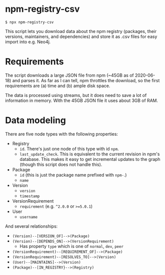 # npm-registry-csv

```
$ npx npm-registry-csv
```

This script lets you download data about the npm registry (packages, their versions, maintainers, and dependencies)
and store it as .csv files for easy import into e.g. Neo4j.

# Requirements

The script downloads a large JSON file from npm (~45GB as of 2020-06-18) and parses it.
As far as I can tell, npm throttles the download, so the first requirements are (a) time and (b) ample disk space.

The data is processed using streams, but it does need to save a lot of information in memory. With the 45GB JSON file it uses about 3GB of RAM.

# Data modeling

There are five node types with the following properties:

- Registry
  - `id`. There's just one node of this type with id `npm`.
  - `last_update_check`. This is equivalent to the current revision in npm's database. This makes it easy to get incremental updates to the graph (though this script does not handle this).
- Package
  - `id` (this is just the package name prefixed with `npm-`.)
  - `name`
- Version
  - `version`
  - `timestamp`
- VersionRequirement
  - `requirement` (e.g. `^2.0.0` or `>=5.0.1`)
- User
  - `username`

And several relationships:

- `(Version)--[VERSION_OF]-->(Package)`
- `(Version)--[DEPENDS_ON]-->(VersionRequirement)`
  - Has property `type` which is one of `normal`, `dev`, `peer`
- `(VersionRequirement)--[REQUIREMENT_OF]-->(Package)`
- `(VersionRequirement)--[RESOLVES_TO]-->(Version)`
- `(User)--[MAINTAINS]-->(Version)`
- `(Package)--[IN_REGISTRY}-->(Registry)`